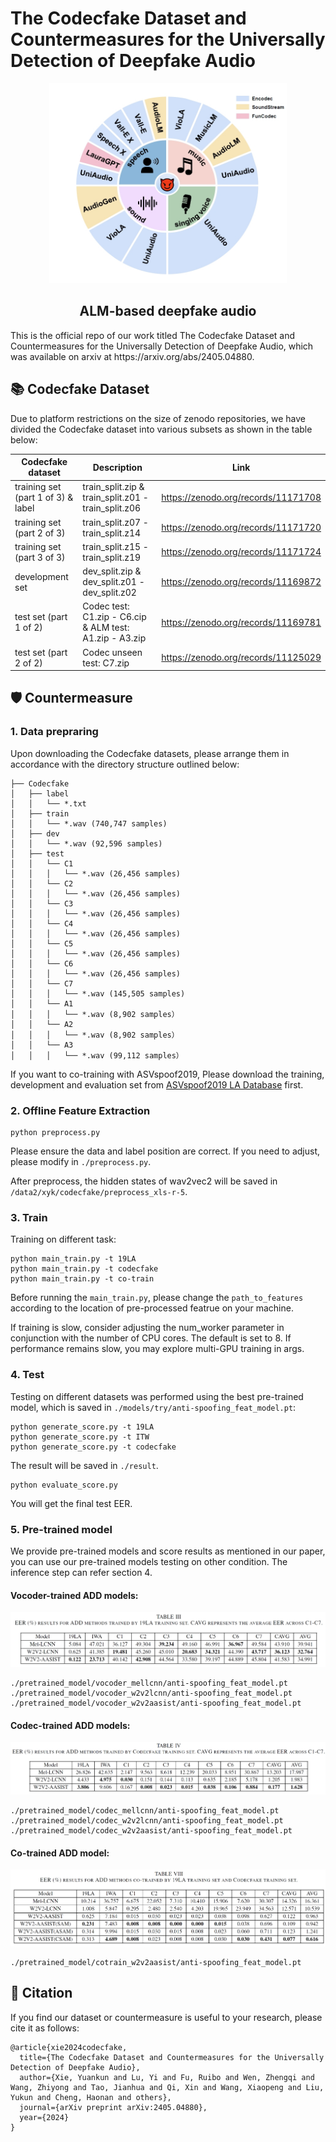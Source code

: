 # The Codecfake Dataset and Countermeasures for the Universally Detection of Deepfake Audio

<p align="center">
  <img width="380" height="320" src="figure/ALM1.png">
</p>
<h2 align="center">ALM-based deepfake audio</h1>
This is the official repo of our work titled The Codecfake Dataset and Countermeasures for the Universally Detection of Deepfake Audio, which was available on arxiv at https://arxiv.org/abs/2405.04880.

## 📚 Codecfake Dataset
Due to platform restrictions on the size of zenodo repositories, we have divided the Codecfake dataset into various subsets as shown in the table below:


|Codecfake dataset | Description     | Link                                                                                                                                                                                                                                                                                                                                                        |
|------------------|----------------|--------------|
|training set (part 1 of 3) & label|train_split.zip & train_split.z01 - train_split.z06| https://zenodo.org/records/11171708|
|training set (part 2 of 3) | train_split.z07 - train_split.z14| https://zenodo.org/records/11171720
|training set (part 3 of 3)| train_split.z15 - train_split.z19| https://zenodo.org/records/11171724
|development set|dev_split.zip & dev_split.z01 - dev_split.z02| https://zenodo.org/records/11169872
|test set (part 1 of 2)|Codec test: C1.zip - C6.cip & ALM test: A1.zip - A3.zip| https://zenodo.org/records/11169781
|test set (part 2 of 2)|Codec unseen test: C7.zip|https://zenodo.org/records/11125029

## 🛡️ Countermeasure
### 1. Data prepraring
Upon downloading the Codecfake datasets, please arrange them in accordance with the directory structure outlined below:
```
├── Codecfake
│   ├── label
│   │   └── *.txt
│   ├── train
│   │   └── *.wav (740,747 samples)
│   ├── dev
│   │   └── *.wav (92,596 samples)
│   ├── test
│   │   └── C1
│   │   │   └── *.wav (26,456 samples)
│   │   └── C2
│   │   │   └── *.wav (26,456 samples)
│   │   └── C3
│   │   │   └── *.wav (26,456 samples)
│   │   └── C4
│   │   │   └── *.wav (26,456 samples)
│   │   └── C5
│   │   │   └── *.wav (26,456 samples)
│   │   └── C6
│   │   │   └── *.wav (26,456 samples)
│   │   └── C7
│   │   │   └── *.wav (145,505 samples)
│   │   └── A1
│   │   │   └── *.wav (8,902 samples）
│   │   └── A2
│   │   │   └── *.wav (8,902 samples）
│   │   └── A3
│   │   │   └── *.wav (99,112 samples）
```
If you want to co-training with ASVspoof2019, Please download the training, development and evaluation set from [ASVspoof2019 LA Database](https://datashare.ed.ac.uk/handle/10283/3336) first.

### 2. Offline Feature Extraction
```
python preprocess.py 
```

Please ensure the data and label position are correct. If you need to adjust, please modify in `./preprocess.py`.

After preprocess, the hidden states of wav2vec2 will be saved in `/data2/xyk/codecfake/preprocess_xls-r-5`. 

### 3. Train

Training on different task:
```
python main_train.py -t 19LA 
python main_train.py -t codecfake
python main_train.py -t co-train 
```
Before running the `main_train.py`, please change the `path_to_features` according to the location of pre-processed featrue
on your machine.

If training is slow, consider adjusting the num_worker parameter in conjunction with the number of CPU cores. 
The default is set to 8. If performance remains slow, you may explore multi-GPU training in args.


### 4. Test
Testing on different datasets was performed using the best pre-trained model, which is saved in `./models/try/anti-spoofing_feat_model.pt`:
```
python generate_score.py -t 19LA
python generate_score.py -t ITW
python generate_score.py -t codecfake
```
The result will be saved in `./result`.
```
python evaluate_score.py 
```
You will get the final test EER.

###  5. Pre-trained model
We provide pre-trained models and score results as mentioned in our paper, you can use our pre-trained models testing on other condition.
The inference step can refer section 4.

#### Vocoder-trained ADD models:
<p align="center">
  <img src="figure/vocoder.png">
</p>

```
./pretrained_model/vocoder_mellcnn/anti-spoofing_feat_model.pt
./pretrained_model/vocoder_w2v2lcnn/anti-spoofing_feat_model.pt
./pretrained_model/vocoder_w2v2aasist/anti-spoofing_feat_model.pt
```


#### Codec-trained ADD models:
<p align="center">
  <img src="figure/codec.png">
</p>

```
./pretrained_model/codec_mellcnn/anti-spoofing_feat_model.pt
./pretrained_model/codec_w2v2lcnn/anti-spoofing_feat_model.pt
./pretrained_model/codec_w2v2aasist/anti-spoofing_feat_model.pt
```

#### Co-trained ADD model:
<p align="center">
  <img src="figure/co-train.png">
</p>

```
./pretrained_model/cotrain_w2v2aasist/anti-spoofing_feat_model.pt
```




## 📝 Citation

If you find our dataset or countermeasure is useful to your research, please cite it as follows:

```
@article{xie2024codecfake,
  title={The Codecfake Dataset and Countermeasures for the Universally Detection of Deepfake Audio},
  author={Xie, Yuankun and Lu, Yi and Fu, Ruibo and Wen, Zhengqi and Wang, Zhiyong and Tao, Jianhua and Qi, Xin and Wang, Xiaopeng and Liu, Yukun and Cheng, Haonan and others},
  journal={arXiv preprint arXiv:2405.04880},
  year={2024}
}
```


